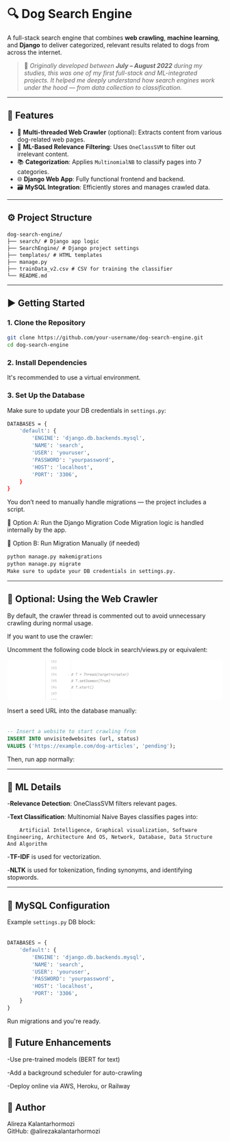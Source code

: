 # 🔍 Dog Search Engine

A full-stack search engine that combines **web crawling**, **machine learning**, and **Django** to deliver categorized, relevant results related to dogs from across the internet.

> 📌 *Originally developed between **July – August 2022** during my studies, this was one of my first full-stack and ML-integrated projects. It helped me deeply understand how search engines work under the hood — from data collection to classification.*

---

## 🚀 Features

- 🧵 **Multi-threaded Web Crawler** (optional): Extracts content from various dog-related web pages.
- 🧠 **ML-Based Relevance Filtering**: Uses `OneClassSVM` to filter out irrelevant content.
- 📚 **Categorization**: Applies `MultinomialNB` to classify pages into 7 categories.
- 🌐 **Django Web App**: Fully functional frontend and backend.
- 🗃️ **MySQL Integration**: Efficiently stores and manages crawled data.

---

## ⚙️ Project Structure
```
dog-search-engine/
├── search/ # Django app logic
├── SearchEngine/ # Django project settings
├── templates/ # HTML templates
├── manage.py
├── trainData_v2.csv # CSV for training the classifier
└── README.md
```

---

## ▶️ Getting Started

### 1. Clone the Repository

```bash
git clone https://github.com/your-username/dog-search-engine.git
cd dog-search-engine
```
### 2. Install Dependencies

It's recommended to use a virtual environment.


### 3. Set Up the Database
Make sure to update your DB credentials in `settings.py`:
```bash
DATABASES = {
    'default': {
        'ENGINE': 'django.db.backends.mysql',
        'NAME': 'search',
        'USER': 'youruser',
        'PASSWORD': 'yourpassword',
        'HOST': 'localhost',
        'PORT': '3306',
    }
}
```

You don’t need to manually handle migrations — the project includes a script.

🧾 Option A: Run the Django Migration Code
Migration logic is handled internally by the app.

🧾 Option B: Run Migration Manually (if needed)
```bash
python manage.py makemigrations
python manage.py migrate
Make sure to update your DB credentials in settings.py.
```

---

## 🧵 Optional: Using the Web Crawler
By default, the crawler thread is commented out to avoid unnecessary crawling during normal usage.

If you want to use the crawler:

Uncomment the following code block in search/views.py or equivalent:

![Alt text](CommentedCode.png)


Insert a seed URL into the database manually:

```sql

-- Insert a website to start crawling from
INSERT INTO unvisitedwebsites (url, status)
VALUES ('https://example.com/dog-articles', 'pending');
```
Then, run app normally:

---

## 🧠 ML Details
-**Relevance Detection**: OneClassSVM filters relevant pages.

-**Text Classification**: Multinomial Naive Bayes classifies pages into:

        Artificial Intelligence, Graphical visualization, Software Engineering, Architecture And OS, Network, Database, Data Structure And Algorithm

-**TF-IDF** is used for vectorization.

-**NLTK** is used for tokenization, finding synonyms, and identifying stopwords.

---

## 💾 MySQL Configuration
Example `settings.py` DB block:

```python

DATABASES = {
    'default': {
        'ENGINE': 'django.db.backends.mysql',
        'NAME': 'search',
        'USER': 'youruser',
        'PASSWORD': 'yourpassword',
        'HOST': 'localhost',
        'PORT': '3306',
    }
}
```
Run migrations and you're ready.

## 📌 Future Enhancements
-Use pre-trained models (BERT for text)

-Add a background scheduler for auto-crawling

-Deploy online via AWS, Heroku, or Railway

## 👤 Author
Alireza Kalantarhormozi<br/> 
GitHub: @alirezakalantarhormozi
